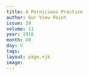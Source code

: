```yaml
---
title: A Pernicious Practice
author: Our View Point
issue: 29
volume: 11
year: 1916
month: 49
day: V
tags:
layout: page.njk
image:
---
```



